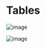 # Tables 

![image](https://docs.nomagic.com/download/attachments/36311706/HTML%20tag%20for%20fragments%20of%20table.png?version=1&modificationDate=1446608966027&api=v2)

![image](https://ictacademy.com.ng/wp-content/uploads/2017/10/HTML-Table-Structure.png)
